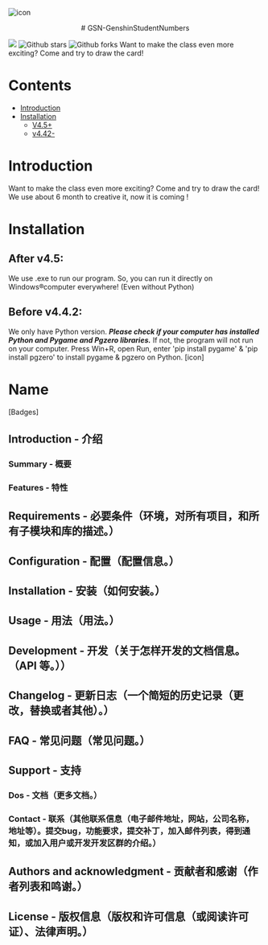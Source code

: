 ![icon](https://github.com/MC-BA-Bee/GSN-GenshinStudentNumbers/assets/130174773/c19ef2cf-de4a-45cb-9ab6-bfe44d40ffeb)

<p align="center"># GSN-GenshinStudentNumbers </p>

![](https://img.shields.io/badge/Language-Python-blue) 
![Github stars](https://img.shields.io/github/stars/MC-BA-bee/GSN-GenshinStudentNumbers.svg) 
![Github forks](https://img.shields.io/github/forks/MC-BA-bee/GSN-GenshinStudentNumbers.svg) 
Want to make the class even more exciting? Come and try to draw the card!

# Contents
- [Introduction](#heading-one)
- [Installation](#heading-two)
	- [V4.5+](#aaa)
	- [v4.42-](#bbb)
# Introduction
Want to make the class even more exciting? Come and try to draw the card!
We use about 6 month to creative it, now it is coming ! 
# Installation
## After v4.5:
We use .exe to run our program. So, you can run it directly on Windows®computer everywhere! (Even without Python)
## Before v4.4.2:
We only have Python version. ***Please check if your computer has installed Python and Pygame and Pgzero libraries.*** If not, the program will not run on your computer.
Press Win+R, open Run, enter 'pip install pygame' & 'pip install pgzero' to install pygame & pgzero on Python.
[icon]

# Name

[Badges]

## Introduction - 介绍

### Summary - 概要

### Features - 特性

## Requirements - 必要条件（环境，对所有项目，和所有子模块和库的描述。）

## Configuration - 配置（配置信息。）

## Installation - 安装（如何安装。）

## Usage - 用法（用法。）

## Development - 开发（关于怎样开发的文档信息。（API 等。））

## Changelog - 更新日志（一个简短的历史记录（更改，替换或者其他）。）

## FAQ - 常见问题（常见问题。）

## Support - 支持

### Dos - 文档（更多文档。）

### Contact - 联系（其他联系信息（电子邮件地址，网站，公司名称，地址等）。提交bug，功能要求，提交补丁，加入邮件列表，得到通知，或加入用户或开发开发区群的介绍。）

## Authors and acknowledgment - 贡献者和感谢（作者列表和鸣谢。）

## License - 版权信息（版权和许可信息（或阅读许可证）、法律声明。）
